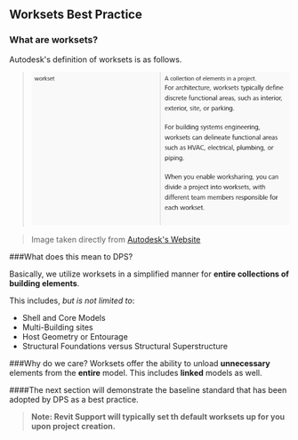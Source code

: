 ## Worksets Best Practice

### What are worksets?

Autodesk's definition of worksets is as follows. 
>![Sheet Index](images/00-worksetdefinition.png)

>Image taken directly from <a href ="https://knowledge.autodesk.com/support/revit-products/learn-explore/caas/CloudHelp/cloudhelp/2016/ENU/Revit-Collaborate/files/GUID-6ED32B4D-4BDE-4AB0-83A8-C2D284AD0950-htm.html"> Autodesk's Website </a>

###What does this mean to DPS?

Basically, we utilize worksets in a simplified manner for **entire collections of building elements**. 

This includes, *but is not limited to*:
* Shell and Core Models
* Multi-Building sites
* Host Geometry or Entourage
* Structural Foundations versus Structural Superstructure

###Why do we care? 
Worksets offer the ability to unload **unnecessary** elements from the **entire** model. This includes **linked** models as well.

####The next section will demonstrate the baseline standard that has been adopted by DPS as a best practice. 
>**Note: Revit Support will typically set th default worksets up for you upon project creation.**
